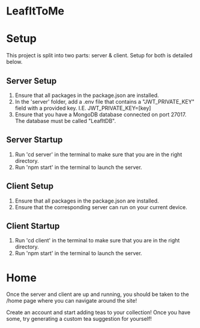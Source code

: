 # LeafItToMe

# Setup

This project is split into two parts: server & client. Setup for both is detailed below.

## Server Setup

1. Ensure that all packages in the package.json are installed.
2. In the 'server' folder, add a .env file that contains a "JWT_PRIVATE_KEY" field with a provided key. I.E. JWT_PRIVATE_KEY=[key]
3. Ensure that you have a MongoDB database connected on port 27017. The database must be called "LeafItDB".

## Server Startup

1. Run 'cd server' in the terminal to make sure that you are in the right directory.
2. Run 'npm start' in the terminal to launch the server.

## Client Setup

1. Ensure that all packages in the package.json are installed.
2. Ensure that the corresponding server can run on your current device.

## Client Startup

1. Run 'cd client' in the terminal to make sure that you are in the right directory.
2. Run 'npm start' in the terminal to launch the server.

# Home

Once the server and client are up and running, you should be taken to the /home page where you can navigate around the site!

Create an account and start adding teas to your collection! Once you have some, try generating a custom tea suggestion for yourself!
